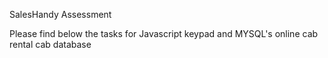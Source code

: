 SalesHandy Assessment

Please find below the tasks for Javascript keypad and MYSQL's online cab rental cab database
